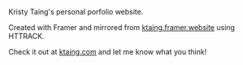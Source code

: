 Kristy Taing's personal porfolio website.

Created with Framer and mirrored from [ktaing.framer.website](https://ktaing.framer.website/) using HTTRACK.

Check it out at [ktaing.com](https://ktaing.com/) and let me know what you think!
